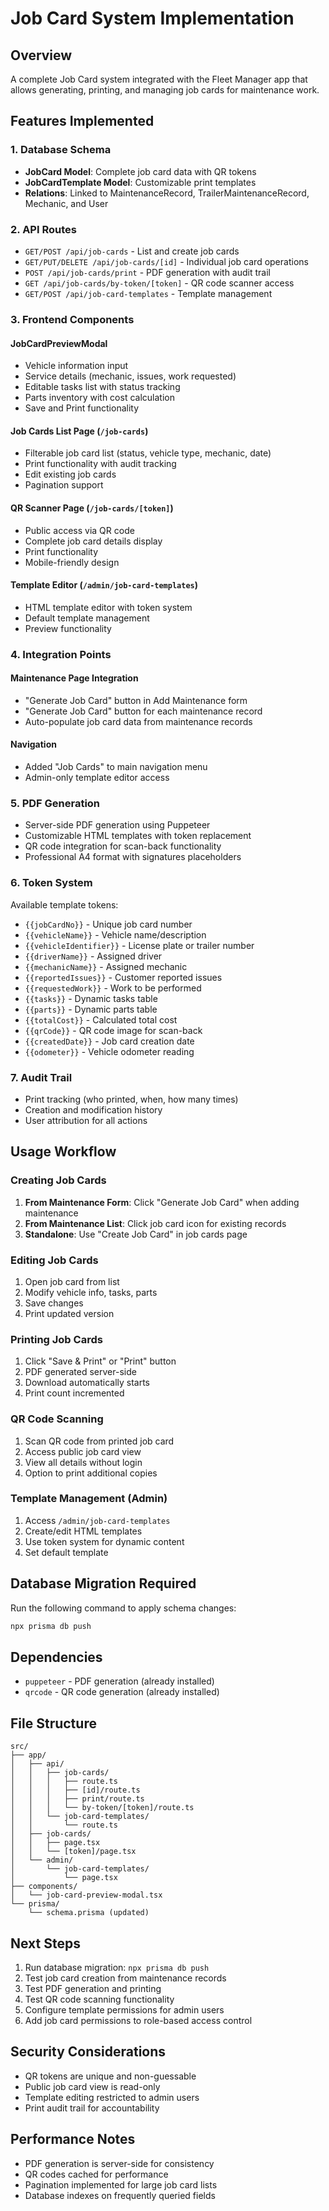 # Job Card System Implementation

## Overview
A complete Job Card system integrated with the Fleet Manager app that allows generating, printing, and managing job cards for maintenance work.

## Features Implemented

### 1. Database Schema
- **JobCard Model**: Complete job card data with QR tokens
- **JobCardTemplate Model**: Customizable print templates
- **Relations**: Linked to MaintenanceRecord, TrailerMaintenanceRecord, Mechanic, and User

### 2. API Routes
- `GET/POST /api/job-cards` - List and create job cards
- `GET/PUT/DELETE /api/job-cards/[id]` - Individual job card operations
- `POST /api/job-cards/print` - PDF generation with audit trail
- `GET /api/job-cards/by-token/[token]` - QR code scanner access
- `GET/POST /api/job-card-templates` - Template management

### 3. Frontend Components

#### JobCardPreviewModal
- Vehicle information input
- Service details (mechanic, issues, work requested)
- Editable tasks list with status tracking
- Parts inventory with cost calculation
- Save and Print functionality

#### Job Cards List Page (`/job-cards`)
- Filterable job card list (status, vehicle type, mechanic, date)
- Print functionality with audit tracking
- Edit existing job cards
- Pagination support

#### QR Scanner Page (`/job-cards/[token]`)
- Public access via QR code
- Complete job card details display
- Print functionality
- Mobile-friendly design

#### Template Editor (`/admin/job-card-templates`)
- HTML template editor with token system
- Default template management
- Preview functionality

### 4. Integration Points

#### Maintenance Page Integration
- "Generate Job Card" button in Add Maintenance form
- "Generate Job Card" button for each maintenance record
- Auto-populate job card data from maintenance records

#### Navigation
- Added "Job Cards" to main navigation menu
- Admin-only template editor access

### 5. PDF Generation
- Server-side PDF generation using Puppeteer
- Customizable HTML templates with token replacement
- QR code integration for scan-back functionality
- Professional A4 format with signatures placeholders

### 6. Token System
Available template tokens:
- `{{jobCardNo}}` - Unique job card number
- `{{vehicleName}}` - Vehicle name/description
- `{{vehicleIdentifier}}` - License plate or trailer number
- `{{driverName}}` - Assigned driver
- `{{mechanicName}}` - Assigned mechanic
- `{{reportedIssues}}` - Customer reported issues
- `{{requestedWork}}` - Work to be performed
- `{{tasks}}` - Dynamic tasks table
- `{{parts}}` - Dynamic parts table
- `{{totalCost}}` - Calculated total cost
- `{{qrCode}}` - QR code image for scan-back
- `{{createdDate}}` - Job card creation date
- `{{odometer}}` - Vehicle odometer reading

### 7. Audit Trail
- Print tracking (who printed, when, how many times)
- Creation and modification history
- User attribution for all actions

## Usage Workflow

### Creating Job Cards
1. **From Maintenance Form**: Click "Generate Job Card" when adding maintenance
2. **From Maintenance List**: Click job card icon for existing records
3. **Standalone**: Use "Create Job Card" in job cards page

### Editing Job Cards
1. Open job card from list
2. Modify vehicle info, tasks, parts
3. Save changes
4. Print updated version

### Printing Job Cards
1. Click "Save & Print" or "Print" button
2. PDF generated server-side
3. Download automatically starts
4. Print count incremented

### QR Code Scanning
1. Scan QR code from printed job card
2. Access public job card view
3. View all details without login
4. Option to print additional copies

### Template Management (Admin)
1. Access `/admin/job-card-templates`
2. Create/edit HTML templates
3. Use token system for dynamic content
4. Set default template

## Database Migration Required

Run the following command to apply schema changes:
```bash
npx prisma db push
```

## Dependencies
- `puppeteer` - PDF generation (already installed)
- `qrcode` - QR code generation (already installed)

## File Structure
```
src/
├── app/
│   ├── api/
│   │   ├── job-cards/
│   │   │   ├── route.ts
│   │   │   ├── [id]/route.ts
│   │   │   ├── print/route.ts
│   │   │   └── by-token/[token]/route.ts
│   │   └── job-card-templates/
│   │       └── route.ts
│   ├── job-cards/
│   │   ├── page.tsx
│   │   └── [token]/page.tsx
│   └── admin/
│       └── job-card-templates/
│           └── page.tsx
├── components/
│   └── job-card-preview-modal.tsx
└── prisma/
    └── schema.prisma (updated)
```

## Next Steps
1. Run database migration: `npx prisma db push`
2. Test job card creation from maintenance records
3. Test PDF generation and printing
4. Test QR code scanning functionality
5. Configure template permissions for admin users
6. Add job card permissions to role-based access control

## Security Considerations
- QR tokens are unique and non-guessable
- Public job card view is read-only
- Template editing restricted to admin users
- Print audit trail for accountability

## Performance Notes
- PDF generation is server-side for consistency
- QR codes cached for performance
- Pagination implemented for large job card lists
- Database indexes on frequently queried fields